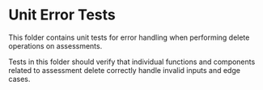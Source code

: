 ﻿# Unit Error Tests

This folder contains unit tests for error handling when performing delete operations on assessments.

Tests in this folder should verify that individual functions and components related to assessment delete correctly handle invalid inputs and edge cases.
